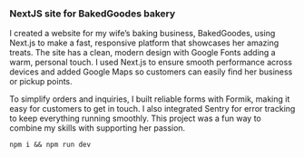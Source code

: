 ### NextJS site for BakedGoodes bakery ###

I created a website for my wife’s baking business, BakedGoodes, using Next.js to make a fast, responsive platform that showcases her amazing treats. The site has a clean, modern design with Google Fonts adding a warm, personal touch. I used Next.js to ensure smooth performance across devices and added Google Maps so customers can easily find her business or pickup points.

To simplify orders and inquiries, I built reliable forms with Formik, making it easy for customers to get in touch. I also integrated Sentry for error tracking to keep everything running smoothly. This project was a fun way to combine my skills with supporting her passion.

```
npm i && npm run dev
```
